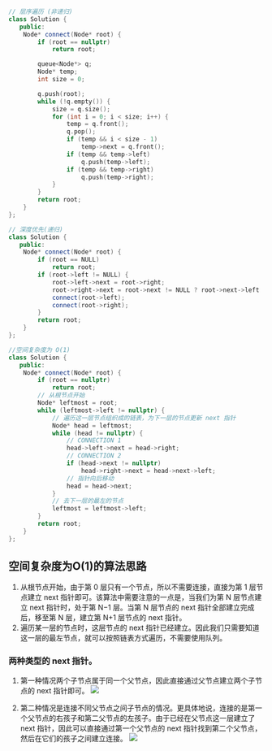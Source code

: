 ```c++
// 层序遍历 (非递归)
class Solution {
   public:
    Node* connect(Node* root) {
        if (root == nullptr)
            return root;

        queue<Node*> q;
        Node* temp;
        int size = 0;

        q.push(root);
        while (!q.empty()) {
            size = q.size();
            for (int i = 0; i < size; i++) {
                temp = q.front();
                q.pop();
                if (temp && i < size - 1)
                    temp->next = q.front();
                if (temp && temp->left)
                    q.push(temp->left);
                if (temp && temp->right)
                    q.push(temp->right);
            }
        }
        return root;
    }
};

// 深度优先(递归)
class Solution {
   public:
    Node* connect(Node* root) {
        if (root == NULL)
            return root;
        if (root->left != NULL) {
            root->left->next = root->right;
            root->right->next = root->next != NULL ? root->next->left : NULL;
            connect(root->left);
            connect(root->right);
        }
        return root;
    }
};

//空间复杂度为 O(1)
class Solution {
   public:
    Node* connect(Node* root) {
        if (root == nullptr)
            return root;
        // 从根节点开始
        Node* leftmost = root;
        while (leftmost->left != nullptr) {
            // 遍历这一层节点组织成的链表，为下一层的节点更新 next 指针
            Node* head = leftmost;
            while (head != nullptr) {
                // CONNECTION 1
                head->left->next = head->right;
                // CONNECTION 2
                if (head->next != nullptr)
                    head->right->next = head->next->left;
                // 指针向后移动
                head = head->next;
            }
            // 去下一层的最左的节点
            leftmost = leftmost->left;
        }
        return root;
    }
};

```

## 空间复杂度为O(1)的算法思路

1. 从根节点开始，由于第 0 层只有一个节点，所以不需要连接，直接为第 1 层节点建立 next 指针即可。该算法中需要注意的一点是，当我们为第 N 层节点建立 next 指针时，处于第 N−1 层。当第 N 层节点的 next 指针全部建立完成后，移至第 N 层，建立第 N+1 层节点的 next 指针。
2. 遍历某一层的节点时，这层节点的 next 指针已经建立。因此我们只需要知道这一层的最左节点，就可以按照链表方式遍历，不需要使用队列。

### 两种类型的 next 指针。

1. 第一种情况两个子节点属于同一个父节点，因此直接通过父节点建立两个子节点的 next 指针即可。
![](https://assets.leetcode-cn.com/solution-static/116/4.png)

2. 第二种情况是连接不同父节点之间子节点的情况。更具体地说，连接的是第一个父节点的右孩子和第二父节点的左孩子。由于已经在父节点这一层建立了 next 指针，因此可以直接通过第一个父节点的 next 指针找到第二个父节点，然后在它们的孩子之间建立连接。
![](https://assets.leetcode-cn.com/solution-static/116/5.png)






